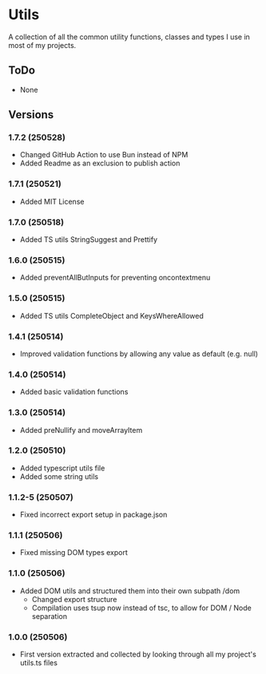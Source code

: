 # Utils

A collection of all the common utility functions, classes and types I use in most of my projects.

## ToDo

-   None

## Versions

### 1.7.2 (250528)

-   Changed GitHub Action to use Bun instead of NPM
-   Added Readme as an exclusion to publish action

### 1.7.1 (250521)

-   Added MIT License

### 1.7.0 (250518)

-   Added TS utils StringSuggest and Prettify

### 1.6.0 (250515)

-   Added preventAllButInputs for preventing oncontextmenu

### 1.5.0 (250515)

-   Added TS utils CompleteObject and KeysWhereAllowed

### 1.4.1 (250514)

-   Improved validation functions by allowing any value as default (e.g. null)

### 1.4.0 (250514)

-   Added basic validation functions

### 1.3.0 (250514)

-   Added preNullify and moveArrayItem

### 1.2.0 (250510)

-   Added typescript utils file
-   Added some string utils

### 1.1.2-5 (250507)

-   Fixed incorrect export setup in package.json

### 1.1.1 (250506)

-   Fixed missing DOM types export

### 1.1.0 (250506)

-   Added DOM utils and structured them into their own subpath /dom
    -   Changed export structure
    -   Compilation uses tsup now instead of tsc, to allow for DOM / Node separation

### 1.0.0 (250506)

-   First version extracted and collected by looking through all my project's utils.ts files
